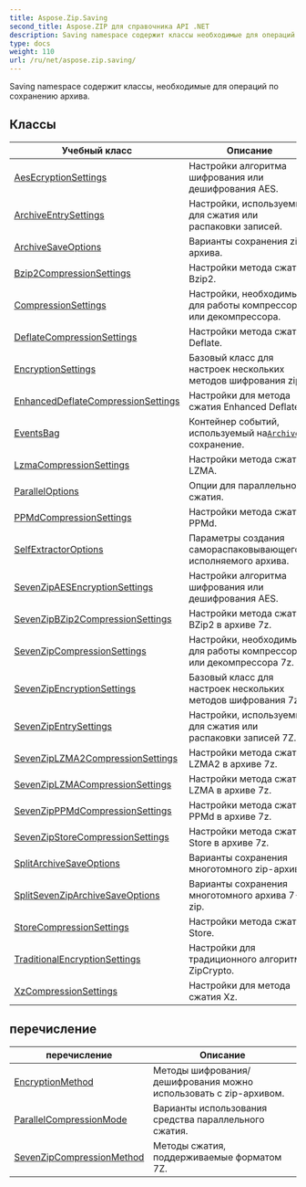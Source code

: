 ```yaml
---
title: Aspose.Zip.Saving
second_title: Aspose.ZIP для справочника API .NET
description: Saving namespace содержит классы необходимые для операций по сохранению архива.
type: docs
weight: 110
url: /ru/net/aspose.zip.saving/
---
```

Saving namespace содержит классы, необходимые для операций по сохранению архива.

## Классы

| Учебный класс | Описание |
| --- | --- |
| [AesEcryptionSettings](./aesecryptionsettings/) | Настройки алгоритма шифрования или дешифрования AES. |
| [ArchiveEntrySettings](./archiveentrysettings/) | Настройки, используемые для сжатия или распаковки записей. |
| [ArchiveSaveOptions](./archivesaveoptions/) | Варианты сохранения zip-архива. |
| [Bzip2CompressionSettings](./bzip2compressionsettings/) | Настройки метода сжатия Bzip2. |
| [CompressionSettings](./compressionsettings/) | Настройки, необходимые для работы компрессора или декомпрессора. |
| [DeflateCompressionSettings](./deflatecompressionsettings/) | Настройки метода сжатия Deflate. |
| [EncryptionSettings](./encryptionsettings/) | Базовый класс для настроек нескольких методов шифрования zip. |
| [EnhancedDeflateCompressionSettings](./enhanceddeflatecompressionsettings/) | Настройки для метода сжатия Enhanced Deflate. |
| [EventsBag](./eventsbag/) | Контейнер событий, используемый на[`Archive`](../aspose.zip/archive/) сохранение. |
| [LzmaCompressionSettings](./lzmacompressionsettings/) | Настройки метода сжатия LZMA. |
| [ParallelOptions](./paralleloptions/) | Опции для параллельного сжатия. |
| [PPMdCompressionSettings](./ppmdcompressionsettings/) | Настройки метода сжатия PPMd. |
| [SelfExtractorOptions](./selfextractoroptions/) | Параметры создания самораспаковывающегося исполняемого архива. |
| [SevenZipAESEncryptionSettings](./sevenzipaesencryptionsettings/) | Настройки алгоритма шифрования или дешифрования AES. |
| [SevenZipBZip2CompressionSettings](./sevenzipbzip2compressionsettings/) | Настройки метода сжатия BZip2 в архиве 7z. |
| [SevenZipCompressionSettings](./sevenzipcompressionsettings/) | Настройки, необходимые для работы компрессора или декомпрессора 7z. |
| [SevenZipEncryptionSettings](./sevenzipencryptionsettings/) | Базовый класс для настроек нескольких методов шифрования 7z. |
| [SevenZipEntrySettings](./sevenzipentrysettings/) | Настройки, используемые для сжатия или распаковки записей 7Z. |
| [SevenZipLZMA2CompressionSettings](./sevenziplzma2compressionsettings/) | Настройки метода сжатия LZMA2 в архиве 7z. |
| [SevenZipLZMACompressionSettings](./sevenziplzmacompressionsettings/) | Настройки метода сжатия LZMA в архиве 7z. |
| [SevenZipPPMdCompressionSettings](./sevenzipppmdcompressionsettings/) | Настройки метода сжатия PPMd в архиве 7z. |
| [SevenZipStoreCompressionSettings](./sevenzipstorecompressionsettings/) | Настройки метода сжатия Store в архиве 7z. |
| [SplitArchiveSaveOptions](./splitarchivesaveoptions/) | Варианты сохранения многотомного zip-архива. |
| [SplitSevenZipArchiveSaveOptions](./splitsevenziparchivesaveoptions/) | Варианты сохранения многотомного архива 7-zip. |
| [StoreCompressionSettings](./storecompressionsettings/) | Настройки метода сжатия Store. |
| [TraditionalEncryptionSettings](./traditionalencryptionsettings/) | Настройки для традиционного алгоритма ZipCrypto. |
| [XzCompressionSettings](./xzcompressionsettings/) | Настройки для метода сжатия Xz. |
## перечисление

| перечисление | Описание |
| --- | --- |
| [EncryptionMethod](./encryptionmethod/) | Методы шифрования/дешифрования можно использовать с zip-архивом. |
| [ParallelCompressionMode](./parallelcompressionmode/) | Варианты использования средства параллельного сжатия. |
| [SevenZipCompressionMethod](./sevenzipcompressionmethod/) | Методы сжатия, поддерживаемые форматом 7Z. |


